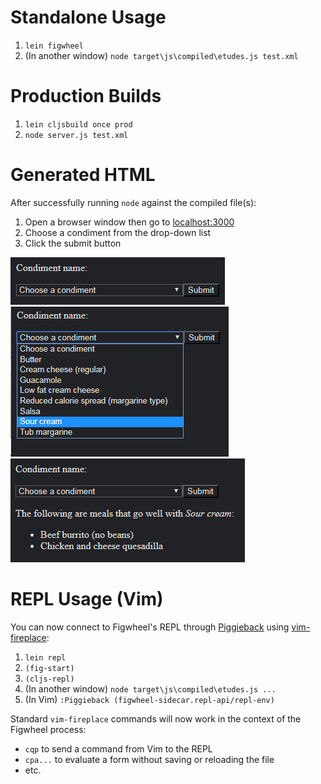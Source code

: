 # Standalone Usage

1. `lein figwheel`
2. (In another window) `node target\js\compiled\etudes.js test.xml`


# Production Builds

1. `lein cljsbuild once prod`
2. `node server.js test.xml`


# Generated HTML

After successfully running `node` against the compiled file(s):

1. Open a browser window then go to [localhost:3000](localhost:3000)
2. Choose a condiment from the drop-down list
3. Click the submit button

![image](/etudes-4-2/images/image-1.png)
![image](/etudes-4-2/images/image-2.png)
![image](/etudes-4-2/images/image-3.png)


# REPL Usage (Vim)

You can now connect to Figwheel's REPL through
[Piggieback](https://github.com/cemerick/piggieback) using
[vim-fireplace](https://github.com/tpope/vim-fireplace):

1. `lein repl`
2. `(fig-start)`
3. `(cljs-repl)`
4. (In another window) `node target\js\compiled\etudes.js ...`
5. (In Vim) `:Piggieback (figwheel-sidecar.repl-api/repl-env)`

Standard `vim-fireplace` commands will now work in the context of the
Figwheel process:

- `cqp` to send a command from Vim to the REPL
- `cpa...` to evaluate a form without saving or reloading the file
- etc.
